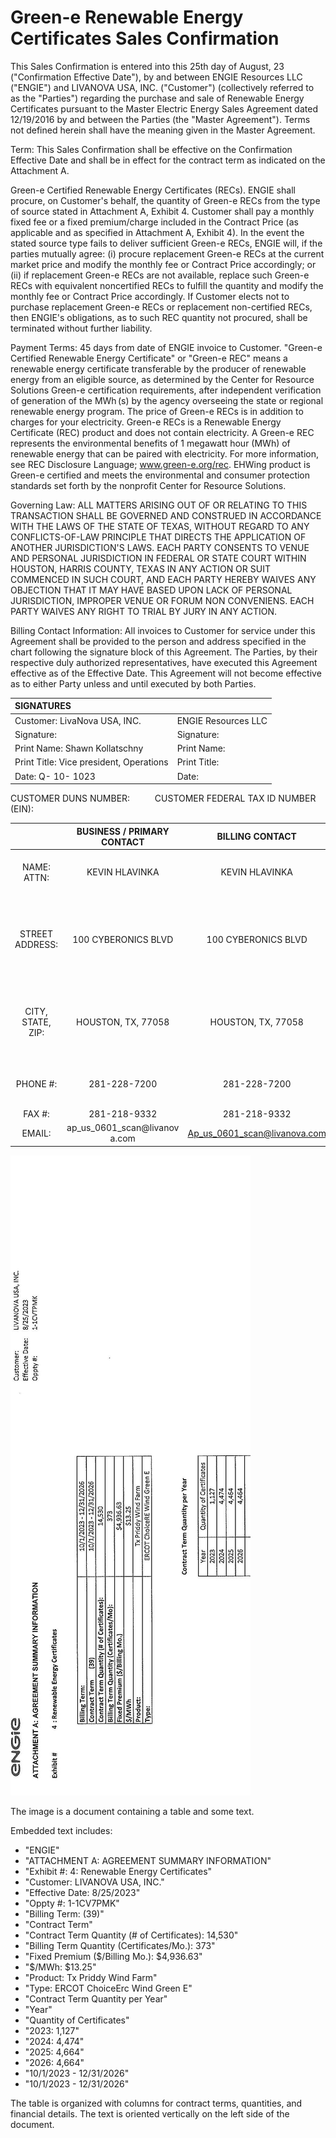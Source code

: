 # Green-e Renewable Energy Certificates Sales Confirmation 

This Sales Confirmation is entered into this 25th day of August, 23 ("Confirmation Effective Date"), by and between ENGIE Resources LLC ("ENGIE") and LIVANOVA USA, INC. ("Customer") (collectively referred to as the "Parties") regarding the purchase and sale of Renewable Energy Certificates pursuant to the Master Electric Energy Sales Agreement dated 12/19/2016 by and between the Parties (the "Master Agreement"). Terms not defined herein shall have the meaning given in the Master Agreement.

Term: This Sales Confirmation shall be effective on the Confirmation Effective Date and shall be in effect for the contract term as indicated on the Attachment A.

Green-e Certified Renewable Energy Certificates (RECs). ENGIE shall procure, on Customer's behalf, the quantity of Green-e RECs from the type of source stated in Attachment A, Exhibit 4. Customer shall pay a monthly fixed fee or a fixed premium/charge included in the Contract Price (as applicable and as specified in Attachment A, Exhibit 4). In the event the stated source type fails to deliver sufficient Green-e RECs, ENGIE will, if the parties mutually agree: (i) procure replacement Green-e RECs at the current market price and modify the monthly fee or Contract Price accordingly; or (ii) if replacement Green-e RECs are not available, replace such Green-e RECs with equivalent noncertified RECs to fulfill the quantity and modify the monthly fee or Contract Price accordingly. If Customer elects not to purchase replacement Green-e RECs or replacement non-certified RECs, then ENGIE's obligations, as to such REC quantity not procured, shall be terminated without further liability.

Payment Terms: 45 days from date of ENGIE invoice to Customer.
"Green-e Certified Renewable Energy Certificate" or "Green-e REC" means a renewable energy certificate transferable by the producer of renewable energy from an eligible source, as determined by the Center for Resource Solutions Green-e certification requirements, after independent verification of generation of the $\operatorname{MWh}(\mathrm{s})$ by the agency overseeing the state or regional renewable energy program. The price of Green-e RECs is in addition to charges for your electricity. Green-e RECs is a Renewable Energy Certificate (REC) product and does not contain electricity. A Green-e REC represents the environmental benefits of 1 megawatt hour (MWh) of renewable energy that can be paired with electricity. For more information, see REC Disclosure Language; www.green-e.org/rec. EHWing product is Green-e certified and meets the environmental and consumer protection standards set forth by the nonprofit Center for Resource Solutions.

Governing Law: ALL MATTERS ARISING OUT OF OR RELATING TO THIS TRANSACTION SHALL BE GOVERNED AND CONSTRUED IN ACCORDANCE WITH THE LAWS OF THE STATE OF TEXAS, WITHOUT REGARD TO ANY CONFLICTS-OF-LAW PRINCIPLE THAT DIRECTS THE APPLICATION OF ANOTHER JURISDICTION'S LAWS. EACH PARTY CONSENTS TO VENUE AND PERSONAL JURISDICTION IN FEDERAL OR STATE COURT WITHIN HOUSTON, HARRIS COUNTY, TEXAS IN ANY ACTION OR SUIT COMMENCED IN SUCH COURT, AND EACH PARTY HEREBY WAIVES ANY OBJECTION THAT IT MAY HAVE BASED UPON LACK OF PERSONAL JURISDICTION, IMPROPER VENUE OR FORUM NON CONVENIENS. EACH PARTY WAIVES ANY RIGHT TO TRIAL BY JURY IN ANY ACTION.

Billing Contact Information: All invoices to Customer for service under this Agreement shall be provided to the person and address specified in the chart following the signature block of this Agreement. The Parties, by their respective duly authorized representatives, have executed this Agreement effective as of the Effective Date. This Agreement will not become effective as to either Party unless and until executed by both Parties.

| SIGNATURES |  |
| :-- | :-- |
| Customer: LivaNova USA, INC. | ENGIE Resources LLC |
| Signature: $\quad$ | Signature: |
| Print Name: Shawn Kollatschny | Print Name: |
| Print Title: Vice president, Operations | Print Title: |
| Date: Q- 10- 1023 | Date: |

CUSTOMER DUNS NUMBER: $\qquad$
CUSTOMER FEDERAL TAX ID NUMBER (EIN): $\qquad$

|  | BUSINESS / PRIMARY CONTACT | BILLING CONTACT | ENGIE Resources CONTACT | CUSTOMER <br> PAYMENTS |
| :--: | :--: | :--: | :--: | :--: |
| NAME: <br> ATTN: | KEVIN HLAVINKA | KEVIN HLAVINKA | ENGIE Resources | Payment Address: ENGIE Resources LLC PO Box 841680 Dallas, TX 75284-1680 |
| STREET <br> ADDRESS: | 100 CYBERONICS BLVD | 100 CYBERONICS BLVD | Physical Address 1360 Post Oak Blvd. Suite 400 Houston, Texas 77056 | Qvernight Address: ENGIE Resources LLC Bank of America Lockbox Services Lockbox 841680 1950 N Stemmons Freeway, Suite 5010 Dallas, TX 75207 |
| CITY, STATE, ZIP: | HOUSTON, TX, 77058 | HOUSTON, TX, 77058 | Mailing Address PO Box 841680 Dallas, Texas 75284-1680 | Electronic Payment: <br> Merrill Lynch Dallas ACH Routing: <br> 111000012 <br> Wex A8A: 025009593 <br> Account No.: <br> 4451335207 |
| PHONE \#: | 281-228-7200 | 281-228-7200 | 1-866-MYENGIE | Self-service billing <br> online: MyEngiePortal https://accounts.engieres ources.com |
| FAX \#: | 281-218-9332 | 281-218-9332 | (713) 636-0927 |  |
| EMAIL: | ap_us_0601_scan@livanov <br> a.com | Ap_us_0601_scan@livanova.com | care@engleresources.com |  |

![](images/img-0.jpeg)

The image is a document containing a table and some text. 

Embedded text includes:

- "ENGIE"
- "ATTACHMENT A: AGREEMENT SUMMARY INFORMATION"
- "Exhibit #: 4: Renewable Energy Certificates"
- "Customer: LIVANOVA USA, INC."
- "Effective Date: 8/25/2023"
- "Oppty #: 1-1CV7PMK"
- "Billing Term: (39)"
- "Contract Term"
- "Contract Term Quantity (# of Certificates): 14,530"
- "Billing Term Quantity (Certificates/Mo.): 373"
- "Fixed Premium ($/Billing Mo.): $4,936.63"
- "$/MWh: $13.25"
- "Product: Tx Priddy Wind Farm"
- "Type: ERCOT ChoiceErc Wind Green E"
- "Contract Term Quantity per Year"
- "Year"
- "Quantity of Certificates"
- "2023: 1,127"
- "2024: 4,474"
- "2025: 4,664"
- "2026: 4,664"
- "10/1/2023 - 12/31/2026"
- "10/1/2023 - 12/31/2026"

The table is organized with columns for contract terms, quantities, and financial details. The text is oriented vertically on the left side of the document.

